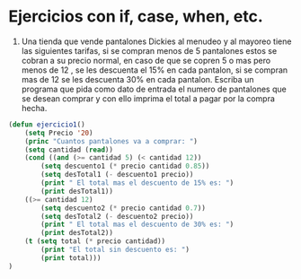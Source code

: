 # Ejercicios con if, case, when, etc.
1.   Una tienda que vende pantalones Dickies al menudeo y al mayoreo
     tiene las siguientes tarifas, si se compran menos de 5 pantalones
     estos se cobran a su precio normal, en caso de que se copren 5 o
     mas pero menos de 12 , se les descuenta el 15% en cada pantalon, si
     se compran mas de 12 se les descuenta 30% en cada pantalon.
     Escriba un programa que pida como dato de entrada el numero de
     pantalones que se desean comprar y con ello imprima el total a
     pagar por la compra hecha.
```lsp
(defun ejercicio1()
    (setq Precio '20)
    (princ "Cuantos pantalones va a comprar: ")
    (setq cantidad (read))
    (cond ((and (>= cantidad 5) (< cantidad 12))
        (setq descuento1 (* precio cantidad 0.85))
        (setq desTotal1 (- descuento1 precio))
        (print " El total mas el descuento de 15% es: ")
        (print desTotal1))
    ((>= cantidad 12)
        (setq descuento2 (* precio cantidad 0.7))
        (setq desTotal2 (- descuento2 precio))
        (print " El total mas el descuento de 30% es: ")
        (print desTotal2))
    (t (setq total (* precio cantidad))
        (print "El total sin descuento es: ")
        (print total)))
)
```
